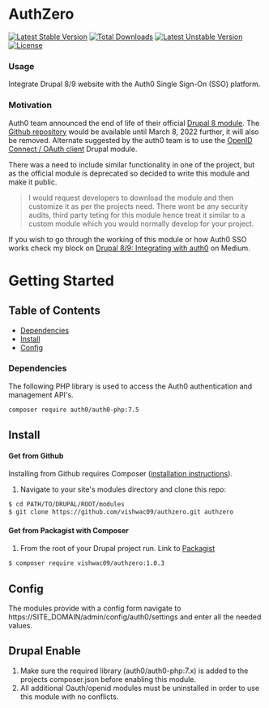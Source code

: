 # AuthZero

[![Latest Stable Version](http://poser.pugx.org/vishwac09/authzero/v)](https://packagist.org/packages/vishwac09/authzero) [![Total Downloads](http://poser.pugx.org/vishwac09/authzero/downloads)](https://packagist.org/packages/vishwac09/authzero) [![Latest Unstable Version](http://poser.pugx.org/vishwac09/authzero/v/unstable)](https://packagist.org/packages/vishwac09/authzero) [![License](http://poser.pugx.org/vishwac09/authzero/license)](https://packagist.org/packages/vishwac09/authzero)

### Usage
Integrate Drupal 8/9 website with the Auth0 Single Sign-On (SSO) platform.

### Motivation
Auth0 team announced the end of life of their official [Drupal 8 module](https://www.drupal.org/project/auth0). The [Github repository](https://github.com/auth0-community/auth0-drupal) would be available until March 8, 2022 further, it will also be removed. Alternate suggested by the auth0 team is to use the [OpenID Connect / OAuth client](https://www.drupal.org/project/openid_connect) Drupal module.

There was a need to include similar functionality in one of the project, but as the official module is deprecated so decided to write this module and make it public.

> I would request developers to download the module and then customize it as per the projects need. There wont be any security audits, third party teting for this module hence treat it similar to a custom module which you would normally develop for your project.

If you wish to go through the working of this module or how Auth0 SSO works check my block on [Drupal 8/9: Integrating with auth0](https://medium.com/@vishwa.chikate/integrating-drupal-with-auth0-2074bda2e22) on Medium.

# Getting Started

## Table of Contents

- [Dependencies](#Dependencies)
- [Install](#Install)
- [Config](#Config)

### Dependencies
The following PHP library is used to access the Auth0 authentication and management API's.
```sh
composer require auth0/auth0-php:7.5
```

## Install

#### Get from Github

Installing from Github requires Composer ([installation instructions](https://getcomposer.org/doc/00-intro.md)).

1. Navigate to your site's modules directory and clone this repo:

```bash
$ cd PATH/TO/DRUPAL/ROOT/modules
$ git clone https://github.com/vishwac09/authzero.git authzero
```

#### Get from Packagist with Composer

1. From the root of your Drupal project run. Link to [Packagist](https://packagist.org/packages/vishwac09/authzero)
```bash
$ composer require vishwac09/authzero:1.0.3
```

## Config
The modules provide with a config form navigate to https://SITE_DOMAIN/admin/config/auth0/settings and enter all the needed values.


## Drupal Enable

1. Make sure the required library (auth0/auth0-php:7.x) is added to the projects composer.json before enabling this module.
2. All additional Oauth/openid modules must be uninstalled in order to use this module with no conflicts.